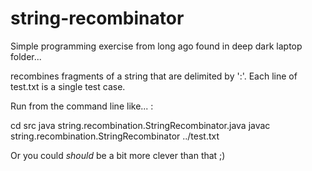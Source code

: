 string-recombinator
===================

Simple programming exercise from long ago found in deep dark laptop folder...

recombines fragments of a string that are delimited by ':'. Each line of test.txt is a single test case.

Run from the command line like... :

cd src
java string.recombination.StringRecombinator.java
javac string.recombination.StringRecombinator ../test.txt

Or you could _should_ be a bit more clever than that ;)

